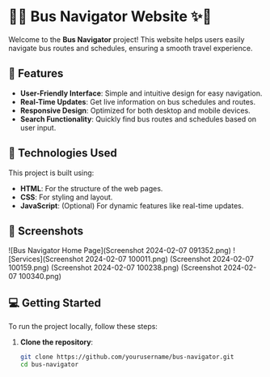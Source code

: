 # 🚌✨ Bus Navigator Website ✨🚌

Welcome to the **Bus Navigator** project! This website helps users easily navigate bus routes and schedules, ensuring a smooth travel experience.

## 🚀 Features

- **User-Friendly Interface**: Simple and intuitive design for easy navigation.
- **Real-Time Updates**: Get live information on bus schedules and routes.
- **Responsive Design**: Optimized for both desktop and mobile devices.
- **Search Functionality**: Quickly find bus routes and schedules based on user input.

## 🎨 Technologies Used

This project is built using:

- **HTML**: For the structure of the web pages.
- **CSS**: For styling and layout.
- **JavaScript**: (Optional) For dynamic features like real-time updates.

## 📸 Screenshots

![Bus Navigator Home Page](Screenshot 2024-02-07 091352.png)
![Services](Screenshot 2024-02-07 100011.png)
(Screenshot 2024-02-07 100159.png)
(Screenshot 2024-02-07 100238.png)
(Screenshot 2024-02-07 100340.png)

## 💻 Getting Started

To run the project locally, follow these steps:

1. **Clone the repository**:
   ```bash
   git clone https://github.com/yourusername/bus-navigator.git
   cd bus-navigator
